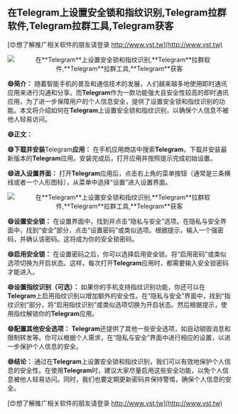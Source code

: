 ## **在**Telegram**上设置安全锁和指纹识别,**Telegram**拉群软件,**Telegram**拉群工具,**Telegram**获客**

[😍想了解推广相关软件的朋友请登录 http://www.vst.tw](http://www.vst.tw)

 <center><img src="https://vst.tw/MP4/tuiguang/png/6.png" alt="在**Telegram**上设置安全锁和指纹识别,**Telegram**拉群软件,**Telegram**拉群工具,**Telegram**获客"></center>

**😄简介：**
随着智能手机的普及和通信技术的发展，人们越来越多地使用即时通讯应用来进行沟通和分享。而**Telegram**作为一款功能强大且安全性较高的即时通讯应用，为了进一步保障用户的个人信息安全，提供了设置安全锁和指纹识别的功能。本文将介绍如何在**Telegram**上设置安全锁和指纹识别，以确保个人信息不被他人轻易访问。

**😄正文：**

**😄下载并安装**Telegram**应用：**
在手机应用商店中搜索**Telegram**，下载并安装最新版本的**Telegram**应用。安装完成后，打开应用并按照提示完成初始设置。

**😄进入设置界面：**
打开**Telegram**应用后，点击右上角的菜单按钮（通常是三条横线或者一个人形图标），从菜单中选择“设置”进入设置界面。

 <center><img src="https://vst.tw/MP4/tuiguang/png/3.png" alt="在**Telegram**上设置安全锁和指纹识别,**Telegram**拉群软件,**Telegram**拉群工具,**Telegram**获客"></center>

**😄设置安全锁：**
在设置界面中，找到并点击“隐私与安全”选项。在隐私与安全界面中，找到“安全”部分，点击“设置密码”或类似选项。根据提示，输入一个强密码，并确认该密码。这将成为你的安全锁密码。

**😄启用安全锁：**
在设置密码之后，你可以选择启用安全锁。将“启用密码”或类似选项切换为开启状态。这样，每次打开**Telegram**应用时，都需要输入安全锁密码才能进入。

**😄设置指纹识别（可选）：**
如果你的手机支持指纹识别功能，你还可以在**Telegram**上启用指纹识别以增加额外的安全性。在“隐私与安全”界面中，找到“指纹识别”部分，将“启用指纹识别”或类似选项切换为开启状态。然后根据提示，使用指纹解锁你的**Telegram**应用。

**😄配置其他安全选项：**
**Telegram**还提供了其他一些安全选项，如自动销毁消息和限制转发等。你可以根据个人需求，在“隐私与安全”界面中进行相应的设置，以进一步保护个人信息的安全。

**😄结论：**
通过在**Telegram**上设置安全锁和指纹识别，我们可以有效地保护个人信息的安全性。在使用**Telegram**时，建议大家尽量启用这些安全功能，以免个人信息被他人轻易访问。同时，我们也要定期更新密码并保持警惕，确保个人信息的安全。

[😍想了解推广相关软件的朋友请登录 http://www.vst.tw](http://www.vst.tw)



